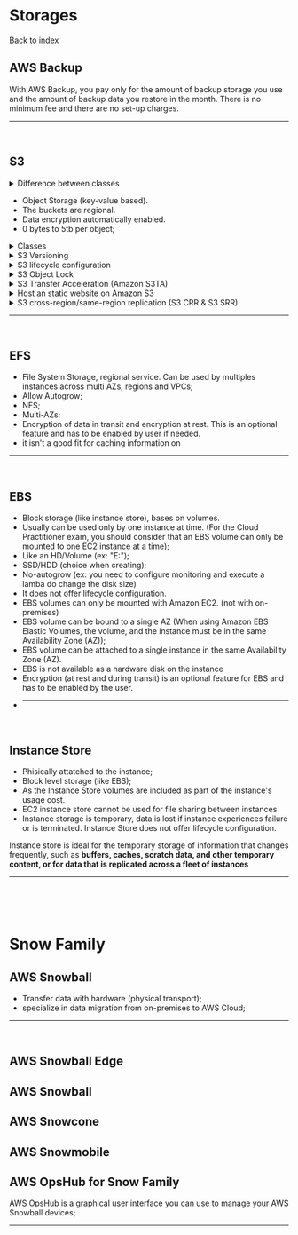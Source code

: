 # Storages

[Back to index](Index.md)

## AWS Backup

With AWS Backup, you pay only for the amount of backup storage you use and the amount of backup data you restore in the month. There is no minimum fee and there are no set-up charges.

---

</br>

## S3

<details>
<summary>Difference between classes</summary>

![img](https://assets-pt.media.datacumulus.com/aws-clf-pt/assets/pt1-q9-i1.jpg)

</details>

- Object Storage (key-value based).
- The buckets are regional.
- Data encryption automatically enabled.
- 0 bytes to 5tb per object;

<details>
<summary>Classes</summary>

- **S3 Standard** for general-purpose storage of frequently accessed data;
- **S3 Intelligent-Tiering** for data with unknown or changing access patterns;
- **S3 Standard-Infrequent Access (S3 Standard-IA) and S3 One Zone-Infrequent Access (S3 One Zone-IA)** for long-lived, but less frequently accessed data;
- **Amazon S3 Glacier (S3 Glacier) and Amazon S3 Glacier Deep Archive (S3 Glacier Deep Archive)** for long-term archive and digital preservation;

![Performance across the S3 Storage Classes](https://assets-pt.media.datacumulus.com/aws-clf-pt/assets/pt1-q9-i1.jpg)

</details>

<details>
<summary>S3 Versioning</summary>

It's a means of keeping multiple variants of an object in the same bucket. You can use versioning to preserve, retrieve, and restore every version of every object stored in your Amazon S3 bucket. With versioning, you can easily recover from both unintended user actions and application failures.

</details>

<details>
<summary>S3 lifecycle configuration</summary>

Can be used to transtition objects to less expensive classes, archive or delete them.

</details>

<details>
<summary>S3 Object Lock</summary>

To store objects using a write-once-read-many (WORM) model. It can help you prevent objects from being deleted or overwritten for a fixed amount of time or indefinitely. You can use S3 Object Lock to meet regulatory requirements that require WORM storage, or add an extra layer of protection against object changes and deletion.

</details>

<details>
<summary>S3 Transfer Acceleration (Amazon S3TA)</summary>

It takes advantage of Amazon CloudFront’s globally distributed edge locations. As the data arrives at an edge location, data is routed to Amazon S3 over an optimized network path.

</details>

<details>
<summary>Host an static website on Amazon S3</summary>

- The bucket must be public, and enabled the setting to hosting a website. Upload an index.html;

</details>

<details>
<summary>S3 cross-region/same-region replication (S3 CRR & S3 SRR)</summary>

Replicate the data cross or in the same region.

</details>

---

</br>

## EFS

- File System Storage, regional service. Can be used by multiples instances across multi AZs, regions and VPCs;
- Allow Autogrow;
- NFS;
- Multi-AZs;
- Encryption of data in transit and encryption at rest. This is an optional feature and has to be enabled by user if needed.
- it isn't a good fit for caching information on

---

</br>

## EBS

- Block storage (like instance store), bases on volumes.
- Usually can be used only by one instance at time. (For the Cloud Practitioner exam, you should consider that an EBS volume can only be mounted to one EC2 instance at a time);
- Like an HD/Volume (ex: "E:\");
- SSD/HDD (choice when creating);
- No-autogrow (ex: you need to configure monitoring and execute a lamba do change the disk size)
- It does not offer lifecycle configuration.
- EBS volumes can only be mounted with Amazon EC2. (not with on-premises)
- EBS volume can be bound to a single AZ (When using Amazon EBS Elastic Volumes, the volume, and the instance must be in the same Availability Zone (AZ));
- EBS volume can be attached to a single instance in the same Availability Zone (AZ).
- EBS is not available as a hardware disk on the instance
- Encryption (at rest and during transit) is an optional feature for EBS and has to be enabled by the user.
- ***

</br>

## Instance Store

- Phisically attatched to the instance;
- Block level storage (like EBS);
- As the Instance Store volumes are included as part of the instance's usage cost.
- EC2 instance store cannot be used for file sharing between instances.
- Instance storage is temporary, data is lost if instance experiences failure or is terminated. Instance Store does not offer lifecycle configuration.

Instance store is ideal for the temporary storage of information that changes frequently, such as **buffers, caches, scratch data, and other temporary content, or for data that is replicated across a fleet of instances**

---

</br>
</br>
</br>

# Snow Family

## AWS Snowball

- Transfer data with hardware (physical transport);
- specialize in data migration from on-premises to AWS Cloud;

---

</br>

## AWS Snowball Edge

## AWS Snowball

## AWS Snowcone

## AWS Snowmobile

## AWS OpsHub for Snow Family

AWS OpsHub is a graphical user interface you can use to manage your AWS Snowball devices;

---

</br>
